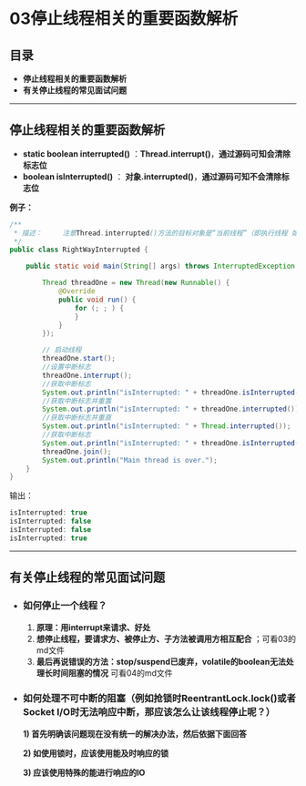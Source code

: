 # 03停止线程相关的重要函数解析

## 目录

- **停止线程相关的重要函数解析**
- **有关停止线程的常见面试问题**

------

## **停止线程相关的重要函数解析**

- **static boolean interrupted()** ：**Thread.interrupt()**，**通过源码可知会清除标志位**
- **boolean islnterrupted()**       ： **对象.interrupted()**，**通过源码可知不会清除标志位**

**例子：**

```java
/**
 * 描述：     注意Thread.interrupted()方法的目标对象是“当前线程”（即执行线程 如main函数），而不管本方法来自于哪个对象
 */
public class RightWayInterrupted {

    public static void main(String[] args) throws InterruptedException {

        Thread threadOne = new Thread(new Runnable() {
            @Override
            public void run() {
                for (; ; ) {
                }
            }
        });

        // 启动线程
        threadOne.start();
        //设置中断标志
        threadOne.interrupt();
        //获取中断标志
        System.out.println("isInterrupted: " + threadOne.isInterrupted());
        //获取中断标志并重置
        System.out.println("isInterrupted: " + threadOne.interrupted());
        //获取中断标志并重直
        System.out.println("isInterrupted: " + Thread.interrupted());
        //获取中断标志
        System.out.println("isInterrupted: " + threadOne.isInterrupted());
        threadOne.join();
        System.out.println("Main thread is over.");
    }
}

```

输出：

```java
isInterrupted: true
isInterrupted: false
isInterrupted: false
isInterrupted: true
```

------

## **有关停止线程的常见面试问题**

- ### 如何停止一个线程？

  1. **原理：用interrupt来请求、好处**
  2. **想停止线程，要请求方、被停止方、子方法被调用方相互配合** ；可看03的md文件
  3. **最后再说错误的方法：stop/suspend已废弃，volatile的boolean无法处理长时间阻塞的情况** 可看04的md文件

  

- ### 如何处理不可中断的阻塞（例如抢锁时ReentrantLock.lock()或者Socket I/O时无法响应中断，那应该怎么让该线程停止呢？）

  **1) 首先明确该问题现在没有统一的解决办法，然后依据下面回答**

  **2) 如使用锁时，应该使用能及时响应的锁**

  **3) 应该使用特殊的能进行响应的IO**